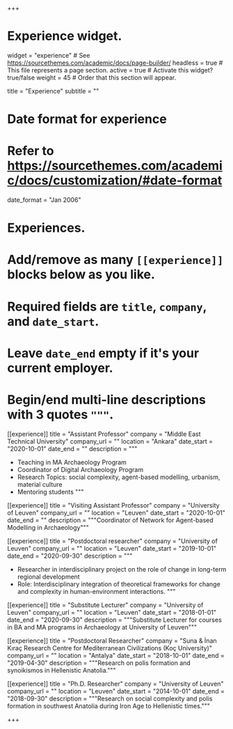 +++
# Experience widget.
widget = "experience"  # See https://sourcethemes.com/academic/docs/page-builder/
headless = true  # This file represents a page section.
active = true  # Activate this widget? true/false
weight = 45  # Order that this section will appear.

title = "Experience"
subtitle = ""

# Date format for experience
#   Refer to https://sourcethemes.com/academic/docs/customization/#date-format
date_format = "Jan 2006"

# Experiences.
#   Add/remove as many `[[experience]]` blocks below as you like.
#   Required fields are `title`, `company`, and `date_start`.
#   Leave `date_end` empty if it's your current employer.
#   Begin/end multi-line descriptions with 3 quotes `"""`.
[[experience]]
  title = "Assistant Professor"
  company = "Middle East Technical University"
  company_url = ""
  location = "Ankara"
  date_start = "2020-10-01"
  date_end = ""
  description = """
  * Teaching in MA Archaeology Program
  * Coordinator of Digital Archaeology Program  
  * Research Topics: social complexity, agent-based modelling, urbanism,  material culture
  * Mentoring students
  """

[[experience]]
  title = "Visiting Assistant Professor"
  company = "University of Leuven"
  company_url = ""
  location = "Leuven"
  date_start = "2020-10-01"
  date_end = ""
  description = """Coordinator of Network for Agent-based Modelling in Archaeology"""
  
[[experience]]
  title = "Postdoctoral researcher"
  company = "University of Leuven"
  company_url = ""
  location = "Leuven"
  date_start = "2019-10-01"
  date_end = "2020-09-30"
  description = """
  * Researcher in interdisciplinary project on the role of change in long-term regional development
  * Role: Interdisciplinary integration of theoretical frameworks for  change and complexity in human-environment interactions.
  """
  
[[experience]]
  title = "Substitute Lecturer"
  company = "University of Leuven"
  company_url = ""
  location = "Leuven"
  date_start = "2018-01-01"
  date_end = "2020-09-30"
  description = """Substitute Lecturer for courses in BA and MA programs in Archaeology at University of Leuven"""

[[experience]]
  title = "Postdoctoral Researcher"
  company = "Suna & İnan Kıraç Research Centre for Mediterranean Civilizations (Koç University)"
  company_url = ""
  location = "Antalya"
  date_start = "2018-10-01"
  date_end = "2019-04-30"
  description = """Research on polis formation and synoikismos in Hellenistic Anatolia."""

[[experience]]
  title = "Ph.D. Researcher"
  company = "University of Leuven"
  company_url = ""
  location = "Leuven"
  date_start = "2014-10-01"
  date_end = "2018-09-30"
  description = """Research on social complexity and polis formation in southwest Anatolia during Iron Age to Hellenistic times."""

+++
